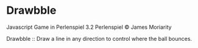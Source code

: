 # Drawbble
Javascript Game in Perlenspiel 3.2
Perlenspiel © James Moriarity

Drawbble :: Draw a line in any direction to control where the ball bounces.
